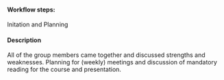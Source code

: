 #### Workflow steps: 
Initation and Planning

#### Description
All of the group members came together and discussed strengths and weaknesses. Planning for (weekly) meetings and discussion of mandatory reading for the course and presentation. 

